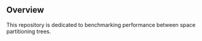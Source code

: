 ## Overview
This repository is dedicated to benchmarking performance between space partitioning trees.